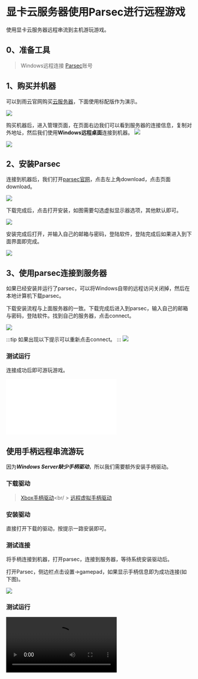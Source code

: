 # 显卡云服务器使用Parsec进行远程游戏

使用显卡云服务器远程串流到主机游玩游戏。

## 0、准备工具
> Windows远程连接
> [Parsec](https://parsec.app/)账号

## 1、购买并机器

可以到雨云官网购买[云服务器](https://app.rainyun.com/apps/rcs/buy)，下面使用标配版作为演示。

![](https://cn-sy1.rains3.com/rainyun-assets/pic/2024/02/20240226150717_0739e7dd4409bf29462258f0caed948f.png)

购买机器后，进入管理页面，在页面右边我们可以看到服务器的连接信息，复制对外地址，然后我们使用**Windows远程桌面**连接到机器。
![](https://cn-sy1.rains3.com/rainyun-assets/pic/2024/02/20240226150822_c32c5395d42be4e9ad74a59e60f752c1.png)

![](https://cn-sy1.rains3.com/rainyun-assets/pic/2024/02/20240226150913_0cb34b477f13301a940e4c215f5c3c2c.png)

## 2、安装Parsec
连接到机器后，我们打开[parsec官网](https://parsec.app/)，点击左上角download，点击页面download。

![](https://cn-sy1.rains3.com/rainyun-assets/pic/2024/02/20240226151139_38b2e5b74bae198485ef1e3c75caad95.png)

下载完成后，点击打开安装，如图需要勾选虚拟显示器选项，其他默认即可。

![](https://cn-sy1.rains3.com/rainyun-assets/pic/2024/02/20240226151226_4640a8816897035eddfccd57d9c52516.png)

安装完成后打开，并输入自己的邮箱与密码，登陆软件，登陆完成后如果进入到下面界面即完成。

![](https://cn-sy1.rains3.com/rainyun-assets/pic/2024/02/20240226151411_a779b56fdbd14fe3d5dfb68fbd90b0a2.png)

## 3、使用parsec连接到服务器

如果已经安装并运行了parsec，可以将Windows自带的远程访问关闭掉，然后在本地计算机下载parsec。

下载安装流程与上面服务器的一致。下载完成后进入到parsec，输入自己的邮箱与密码，登陆软件。找到自己的服务器，点击connect。

![](https://cn-sy1.rains3.com/rainyun-assets/pic/2024/02/20240226151718_2fdae1ab32a26dcd96b0351fb503b74a.png)

:::tip
如果出现以下提示可以重新点击connect。
:::
![](https://cn-sy1.rains3.com/rainyun-assets/pic/2024/02/20240226152749_8f5106da7eeb6e5e74969cc8c38bca3a.png)

### 测试运行

连接成功后即可游玩游戏。

<iframe class="iframe_video" src="//player.bilibili.com/player.html?aid=1501180369&cid=1451579814&page=1&autoplay=false&muted=true&highQuality=true" scrolling="no" border="0" frameborder="no" framespacing="0" allowfullscreen="true"> </iframe>

## 使用手柄远程串流游玩
因为***Windows Server缺少手柄驱动***，所以我们需要额外安装手柄驱动。

### 下载驱动

> [Xbox手柄驱动](https://xbox-360-controller-for-Windows.en.lo4d.com/download)<br/ >
> [远程虚拟手柄驱动](https://github.com/nefarius/ViGEmBus/releases/tag/setup-v1.17.333)

### 安装驱动

直接打开下载的驱动，按提示一路安装即可。

### 测试连接

将手柄连接到机器，打开parsec，连接到服务器，等待系统安装驱动后。

打开Parsec，侧边栏点击设置->gamepad，如果显示手柄信息即为成功连接(如下图)。

![](https://cn-sy1.rains3.com/rainyun-assets/pic/2024/02/20240227150538_01f98670c3527410cd3552c81796d4ad.png)

### 测试运行

<video class="iframe_video" controls src="https://cn-sy1.rains3.com/rainyun-assets/pic/2024/02/20240227145355_6f95903e99ff4a9228be329a46b16196.mp4"></video>




